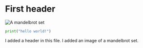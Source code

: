 # First header

![A mandelbrot set](https://upload.wikimedia.org/wikipedia/commons/thumb/2/21/Mandel_zoom_00_mandelbrot_set.jpg/240px-Mandel_zoom_00_mandelbrot_set.jpg)

``` python
print("hello world!")
```

I added a header in this file.
I added an image of a mandelbrot set.
